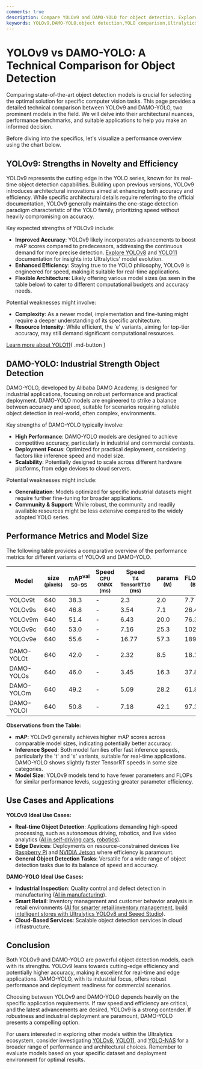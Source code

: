 ```yaml
---
comments: true
description: Compare YOLOv9 and DAMO-YOLO for object detection. Explore their accuracy, efficiency, benchmarks, and best use cases to choose your ideal solution.
keywords: YOLOv9,DAMO-YOLO,object detection,YOLO comparison,Ultralytics,computer vision,model benchmarks,AI models,real-time detection
---
```


# YOLOv9 vs DAMO-YOLO: A Technical Comparison for Object Detection

Comparing state-of-the-art object detection models is crucial for selecting the optimal solution for specific computer vision tasks. This page provides a detailed technical comparison between YOLOv9 and DAMO-YOLO, two prominent models in the field. We will delve into their architectural nuances, performance benchmarks, and suitable applications to help you make an informed decision.

Before diving into the specifics, let's visualize a performance overview using the chart below.

<script async src="https://cdn.jsdelivr.net/npm/chart.js@3.9.1/dist/chart.min.js"></script>
<script defer src="../../javascript/benchmark.js"></script>

<canvas id="modelComparisonChart" width="1024" height="400" active-models='["YOLOv9", "DAMO-YOLO"]'></canvas>

## YOLOv9: Strengths in Novelty and Efficiency

YOLOv9 represents the cutting edge in the YOLO series, known for its real-time object detection capabilities. Building upon previous versions, YOLOv9 introduces architectural innovations aimed at enhancing both accuracy and efficiency. While specific architectural details require referring to the official documentation, YOLOv9 generally maintains the one-stage detection paradigm characteristic of the YOLO family, prioritizing speed without heavily compromising on accuracy.

Key expected strengths of YOLOv9 include:

- **Improved Accuracy**: YOLOv9 likely incorporates advancements to boost mAP scores compared to predecessors, addressing the continuous demand for more precise detection. [Explore YOLOv8](https://www.ultralytics.com/yolo) and [YOLO11](https://docs.ultralytics.com/models/yolo11/) documentation for insights into Ultralytics' model evolution.
- **Enhanced Efficiency**: Staying true to the YOLO philosophy, YOLOv9 is engineered for speed, making it suitable for real-time applications.
- **Flexible Architecture**: Likely offering various model sizes (as seen in the table below) to cater to different computational budgets and accuracy needs.

Potential weaknesses might involve:

- **Complexity**: As a newer model, implementation and fine-tuning might require a deeper understanding of its specific architecture.
- **Resource Intensity**: While efficient, the 'e' variants, aiming for top-tier accuracy, may still demand significant computational resources.

[Learn more about YOLO11](https://docs.ultralytics.com/models/yolo11/){ .md-button }

## DAMO-YOLO: Industrial Strength Object Detection

DAMO-YOLO, developed by Alibaba DAMO Academy, is designed for industrial applications, focusing on robust performance and practical deployment. DAMO-YOLO models are engineered to strike a balance between accuracy and speed, suitable for scenarios requiring reliable object detection in real-world, often complex, environments.

Key strengths of DAMO-YOLO typically involve:

- **High Performance**: DAMO-YOLO models are designed to achieve competitive accuracy, particularly in industrial and commercial contexts.
- **Deployment Focus**: Optimized for practical deployment, considering factors like inference speed and model size.
- **Scalability**: Potentially designed to scale across different hardware platforms, from edge devices to cloud servers.

Potential weaknesses might include:

- **Generalization**: Models optimized for specific industrial datasets might require further fine-tuning for broader applications.
- **Community & Support**: While robust, the community and readily available resources might be less extensive compared to the widely adopted YOLO series.

## Performance Metrics and Model Size

The following table provides a comparative overview of the performance metrics for different variants of YOLOv9 and DAMO-YOLO.

| Model      | size<br><sup>(pixels) | mAP<sup>val<br>50-95 | Speed<br><sup>CPU ONNX<br>(ms) | Speed<br><sup>T4 TensorRT10<br>(ms) | params<br><sup>(M) | FLOPs<br><sup>(B) |
| ---------- | --------------------- | -------------------- | ------------------------------ | ----------------------------------- | ------------------ | ----------------- |
| YOLOv9t    | 640                   | 38.3                 | -                              | 2.3                                 | 2.0                | 7.7               |
| YOLOv9s    | 640                   | 46.8                 | -                              | 3.54                                | 7.1                | 26.4              |
| YOLOv9m    | 640                   | 51.4                 | -                              | 6.43                                | 20.0               | 76.3              |
| YOLOv9c    | 640                   | 53.0                 | -                              | 7.16                                | 25.3               | 102.1             |
| YOLOv9e    | 640                   | 55.6                 | -                              | 16.77                               | 57.3               | 189.0             |
|            |                       |                      |                                |                                     |                    |                   |
| DAMO-YOLOt | 640                   | 42.0                 | -                              | 2.32                                | 8.5                | 18.1              |
| DAMO-YOLOs | 640                   | 46.0                 | -                              | 3.45                                | 16.3               | 37.8              |
| DAMO-YOLOm | 640                   | 49.2                 | -                              | 5.09                                | 28.2               | 61.8              |
| DAMO-YOLOl | 640                   | 50.8                 | -                              | 7.18                                | 42.1               | 97.3              |

**Observations from the Table:**

- **mAP**: YOLOv9 generally achieves higher mAP scores across comparable model sizes, indicating potentially better accuracy.
- **Inference Speed**: Both model families offer fast inference speeds, particularly the 't' and 's' variants, suitable for real-time applications. DAMO-YOLO shows slightly faster TensorRT speeds in some size categories.
- **Model Size**: YOLOv9 models tend to have fewer parameters and FLOPs for similar performance levels, suggesting greater parameter efficiency.

## Use Cases and Applications

**YOLOv9 Ideal Use Cases:**

- **Real-time Object Detection**: Applications demanding high-speed processing, such as autonomous driving, robotics, and live video analytics ([AI in self-driving cars](https://www.ultralytics.com/solutions/ai-in-self-driving), [robotics](https://www.ultralytics.com/glossary/robotics)).
- **Edge Devices**: Deployments on resource-constrained devices like [Raspberry Pi](https://docs.ultralytics.com/guides/raspberry-pi/) and [NVIDIA Jetson](https://docs.ultralytics.com/guides/nvidia-jetson/) where efficiency is paramount.
- **General Object Detection Tasks**: Versatile for a wide range of object detection tasks due to its balance of speed and accuracy.

**DAMO-YOLO Ideal Use Cases:**

- **Industrial Inspection**: Quality control and defect detection in manufacturing ([AI in manufacturing](https://www.ultralytics.com/solutions/ai-in-manufacturing)).
- **Smart Retail**: Inventory management and customer behavior analysis in retail environments ([AI for smarter retail inventory management](https://www.ultralytics.com/blog/ai-for-smarter-retail-inventory-management), [build intelligent stores with Ultralytics YOLOv8 and Seeed Studio](https://www.ultralytics.com/event/build-intelligent-stores-with-ultralytics-yolov8-and-seeed-studio)).
- **Cloud-Based Services**: Scalable object detection services in cloud infrastructure.

## Conclusion

Both YOLOv9 and DAMO-YOLO are powerful object detection models, each with its strengths. YOLOv9 leans towards cutting-edge efficiency and potentially higher accuracy, making it excellent for real-time and edge applications. DAMO-YOLO, with its industrial focus, offers robust performance and deployment readiness for commercial scenarios.

Choosing between YOLOv9 and DAMO-YOLO depends heavily on the specific application requirements. If raw speed and efficiency are critical, and the latest advancements are desired, YOLOv9 is a strong contender. If robustness and industrial deployment are paramount, DAMO-YOLO presents a compelling option.

For users interested in exploring other models within the Ultralytics ecosystem, consider investigating [YOLOv8](https://docs.ultralytics.com/models/yolov8/), [YOLO11](https://docs.ultralytics.com/models/yolo11/), and [YOLO-NAS](https://docs.ultralytics.com/models/yolo-nas/) for a broader range of performance and architectural choices. Remember to evaluate models based on your specific dataset and deployment environment for optimal results.
